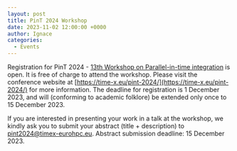 ```yaml
---
layout: post
title: PinT 2024 Workshop
date: 2023-11-02 12:00:00 +0000
author: Ignace
categories:
  - Events
---
```

Registration for PinT 2024 - [13th Workshop on Parallel-in-time integration](https://time-x.eu/pint-2024/) is open.
It is free of charge to attend the workshop.
Please visit the conference website at  [https://time-x.eu/pint-2024/](https://time-x.eu/pint-2024/)
for more information.
The deadline for registration is 1 December 2023, and will (conforming to academic folklore) be extended only once to 15 December 2023.

If you are interested in presenting your work in a talk at the workshop, we kindly ask you to submit your abstract (title + description) to [pint2024@timex-eurohpc.eu](pint2024@timex-eurohpc.eu).
Abstract submission deadline: 15 December 2023.
